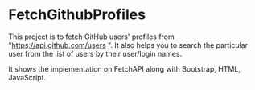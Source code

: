 # FetchGithubProfiles

This project is to fetch GitHub users' profiles from "https://api.github.com/users ". It also helps you to search the particular user from the list of users by their user/login names.

It shows the implementation on FetchAPI along with Bootstrap, HTML, JavaScript.
